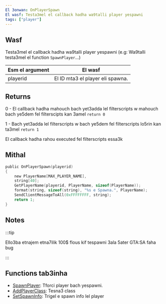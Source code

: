 ```yaml
---
El 3onwan: OnPlayerSpawn
El wasf: Testa3mel el callback hadha wa9talli player yespawni
tags: ["player"]
---
```


## Wasf

Testa3mel el callback hadha wa9talli player yespawni (e.g: Wa9talli testa3mel el function ``SpawnPlayer``...)

| Esm el argument     | El wasf                                   |
| --------------------| ------------------------------------------|
| playerid            | El ID mta3 el player eli spawna.         |

## Returns

0 - El callback hadha mahouch bach yet3adda lel filterscripts w mahouch bach ye5dem fel filterscipts kan 3amel ``return 0``

1 - Bach yet3adda lel filterscripts w bach ye5dem fel filterscripts lo5rin kan ta3mel ``return 1``

El callback hadha rahou executed fel filterscripts essa3k

## Mithal

```c
public OnPlayerSpawn(playerid)
{
    new PlayerName[MAX_PLAYER_NAME],
    string[40];
    GetPlayerName(playerid, PlayerName, sizeof(PlayerName));
    format(string, sizeof(string), "%s e Spawna.", PlayerName);
    SendClientMessageToAll(0xFFFFFFFF, string);
    return 1;
}
```

## Notes

:::tip

Ello3ba etnajem etna7ilik 100$ flous kif tespawni 3ala 5ater GTA:SA faha bug

:::

## Functions tab3inha

- [SpawnPlayer](../functions/SpawnPlayer): Tforci player bach yespawni.
- [AddPlayerClass](../functions/AddPlayerClass): Tesna3 class
- [SetSpawnInfo](../functions/SetSpawnInfo): Trigel e spawn info lel player
